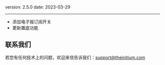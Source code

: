 version: 2.5.0
date: 2023-03-29

---

- 添加电子报订阅开关
- 更新置底功能

## 联系我们

若您有任何技术上的问题，欢迎来信告诉我们：[support@theinitium.com](mailto:support@theinitium.com)